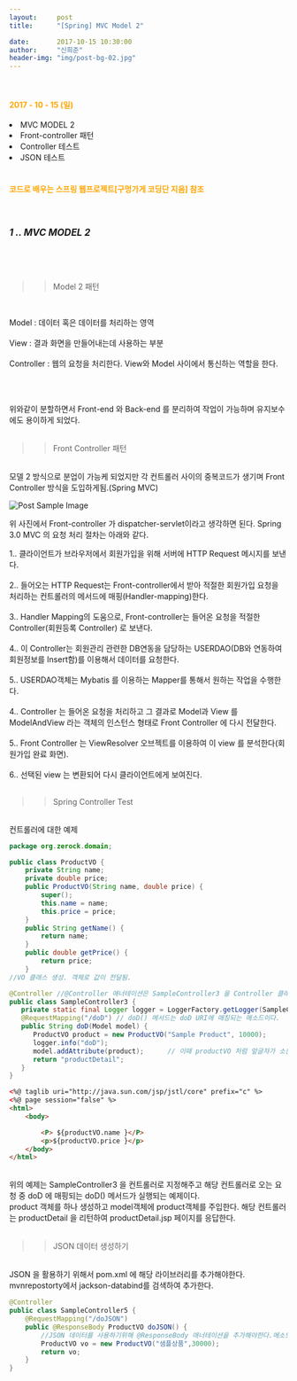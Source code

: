 ```yaml
---
layout:     post
title:      "[Spring] MVC Model 2"

date:       2017-10-15 10:30:00
author:     "신희준"
header-img: "img/post-bg-02.jpg"
---
```

<br>
<H4 style ="font-weight:bold; color : orange">2017 - 10 - 15 (일)</H4>
<li>MVC MODEL 2</li>
<li>Front-controller 패턴</li>
<li>Controller 테스트</li>
<li>JSON 테스트</li>
<br>
<H4 style ="font-weight:bold; color:orange;">코드로 배우는 스프링 웹프로젝트[구멍가게 코딩단 지음] 참조</H4>
<br>

<h5 style = "font-size: 17px; font-weight : bold;">1 .. MVC MODEL 2</h5>

<br><br>

>> Model 2 패턴

<br>
<p style="font-size:14px">
Model : 데이터 혹은 데이터를 처리하는 영역 <br><br>
View : 결과 화면을 만들어내는데 사용하는 부분<br><br>
Controller : 웹의 요청을 처리한다. View와 Model 사이에서 통신하는 역할을 한다.

<br><br>
</p>

<p style="font-size:14px">
위와같이 분할하면서 Front-end 와 Back-end 를 분리하여 작업이 가능하며 유지보수에도 용이하게 되었다.
<br><br>
</p>

>>Front Controller 패턴

<p style="font-size:14px">
<br>
모델 2 방식으로 분업이 가능케 되었지만 각 컨트롤러 사이의 중복코드가 생기며 Front Controller 방식을 도입하게됨.(Spring MVC)
<br>
</p>


<img src="{{ site.baseurl }}/img/springmvc.JPG" alt="Post Sample Image">
<br>

<p style="font-size:14px">
위 사진에서 Front-controller 가 dispatcher-servlet이라고 생각하면 된다.
Spring 3.0 MVC 의 요청 처리 절차는 아래와 같다.
<p>

<p style = "font-size:14px;">
1.. 클라이언트가 브라우저에서 회원가입을 위해 서버에 HTTP Request 메시지를 보낸다.
<br><br>
2.. 들어오는 HTTP Request는 Front-controller에서 받아 적절한 회원가입 요청을 처리하는 컨트롤러의 메서드에 매핑(Handler-mapping)한다.
<br><br>
3.. Handler Mapping의 도움으로, Front-controller는 들어온 요청을 적절한 Controller(회원등록 Controller) 로 보낸다.
<br><br>
4.. 이 Controller는 회원관리 관련한 DB연동을 담당하는 USERDAO(DB와 연동하여 회원정보를 Insert함)를 이용해서 데이터를 요청한다.
<br><br>
5.. USERDAO객체는 Mybatis 를 이용하는 Mapper를 통해서 원하는 작업을 수행한다.
<br><br>
4.. Controller 는 들어온 요청을 처리하고 그 결과로 Model과 View 를 ModelAndView 라는 객체의 인스턴스 형태로 Front Controller 에 다시 전달한다.
<br><br>
5.. Front Controller 는 ViewResolver 오브젝트를 이용하여 이 view 를 분석한다(회원가입 완료 화면).
<br><br>
6.. 선택된 view 는 변환되어 다시 클라이언트에게 보여진다.
<br><br>
</p>

>>Spring Controller Test


<p style="font-size:14px;"><br>컨트롤러에 대한 예제</p>


~~~java
package org.zerock.domain;

public class ProductVO {
	private String name;
	private double price;
	public ProductVO(String name, double price) {
		super();
		this.name = name;
		this.price = price;
	}
	public String getName() {
		return name;
	}
	public double getPrice() {
		return price;
	}
//VO 클래스 생성. 객체로 값이 전달됨.
~~~



~~~java
@Controller //@Controller 애너테이션은 SampleController3 을 Controller 클래스로 지정해준다.
public class SampleController3 {
   private static final Logger logger = LoggerFactory.getLogger(SampleController3.class);
   @RequestMapping("/doD") // doD() 메서드는 doD URI에 매칭되는 메소드이다.
   public String doD(Model model) {
      ProductVO product = new ProductVO("Sample Product", 10000);
      logger.info("doD");
      model.addAttribute(product);      // 이때 productVO 처럼 앞글자가 소문자로 처리된 형태가 저장된다.
      return "productDetail";
   }
}
~~~


~~~html
<%@ taglib uri="http://java.sun.com/jsp/jstl/core" prefix="c" %>
<%@ page session="false" %>
<html>
	<body>

		<P> ${productVO.name }</P>
		<p>${productVO.price }</p>
	</body>
</html>
~~~



<p style="font-size:14px;">
<br>
위의 예제는 SampleController3 을 컨트롤러로 지정해주고 해당 컨트롤러로 오는 요청 중 doD 에 매핑되는 doD() 메서드가 실행되는 예제이다.<br>
product 객체를 하나 생성하고 model객체에 product객체를 주입한다. 해당 컨트롤러는 productDetail 을 리턴하여 productDetail.jsp 페이지를 응답한다.
<br><br>
</p>


>>JSON 데이터 생성하기


<p style="font-size:14px;">
<br>
JSON 을 활용하기 위해서 pom.xml 에 해당 라이브러리를 추가해야한다. mvnrepostorty에서 jackson-databind를 검색하여 추가한다.

</p>


~~~JAVA
@Controller
public class SampleController5 {
	@RequestMapping("/doJSON")
	public @ResponseBody ProductVO doJSON() {
		//JSON 데이터를 사용하기위해 @ResponseBody 애너테이션을 추가해야한다.메소드 리턴을 객체로 한다.
		ProductVO vo = new ProductVO("샘플상품",30000);
		return vo;
	}
}
~~~

